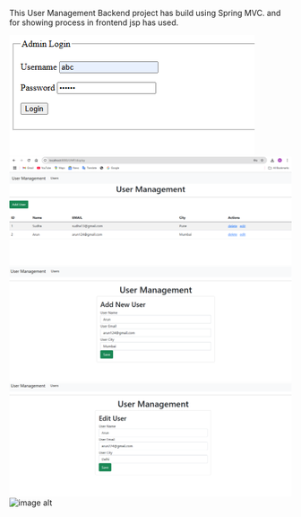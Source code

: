 This User Management Backend project has build using Spring MVC. and for showing process in frontend jsp has used.

![image alt](https://github.com/NareshKumar-JD/User_Management_MVC/blob/09d6d9b2ab6bea43137d1fceb2d8ae6406759d2a/U1.PNG)
![image alt](https://github.com/NareshKumar-JD/User_Management_MVC/blob/f46b9a5d9c5f39daf4d0276651ed78c80b5fd212/U2.PNG?raw=true)
![image alt](https://github.com/NareshKumar-JD/User_Management_MVC/blob/9820af53a47d30d19d5ce1436dfd2d6f67ef099e/U3.PNG)
![image alt](https://github.com/NareshKumar-JD/User_Management_MVC/blob/main/U4.PNG?raw=true)
![image alt](![image](https://github.com/user-attachments/assets/453cb19b-1f89-4509-b81f-2211a567faeb))

